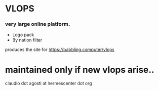 # VLOPS 

### very large online platform.

* Logo pack
* By nation filter

produces the site for https://babbling.computer/vlops

# maintained only if new vlops arise..

claudio dot agosti at hermescenter dot org
